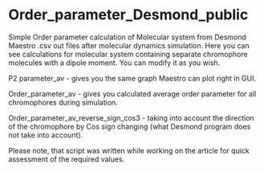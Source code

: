 # Order_parameter_Desmond_public
Simple Order parameter calculation of Molecular system from Desmond Maestro .csv out files after molecular dynamics simulation. Here you can see calculations for molecular system containing separate chromophore molecules with a dipole moment.
You can modify it as you wish.

P2 parameter_av - gives you the same graph Maestro can plot right in GUI.

Order_parameter_av - gives you calculated average order parameter for all chromophores during simulation.

Order_parameter_av_reverse_sign_cos3 - taking into account the direction of the chromophore by Cos sign changing (what Desmond program does not take into account). 

Please note, that script was written while working on the article for quick assessment of the required values.